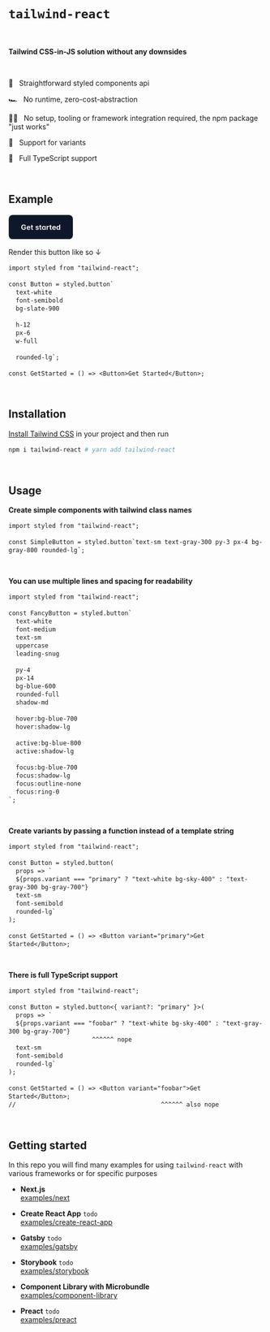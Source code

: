 # `tailwind-react`

<br />

**Tailwind CSS-in-JS solution without any downsides**

<br />

💅 &nbsp; Straightforward styled components api

🏎 &nbsp; No runtime, zero-cost-abstraction

💆‍♀️ &nbsp; No setup, tooling or framework integration required, the npm package "just works"

🎨 &nbsp; Support for variants

💪 &nbsp; Full TypeScript support

<br />

## Example

<img src="https://github.com/LukasBombach/tailwind-react/raw/master/docs/get_started_button.png" height="48" />

Render this button like so ↓

```tsx
import styled from "tailwind-react";

const Button = styled.button`
  text-white
  font-semibold
  bg-slate-900

  h-12
  px-6
  w-full

  rounded-lg`;

const GetStarted = () => <Button>Get Started</Button>;
```

<br />

## Installation

[Install Tailwind CSS](https://tailwindcss.com/docs/installation) in your project and then run

```bash
npm i tailwind-react # yarn add tailwind-react
```

<br />

## Usage

**Create simple components with tailwind class names**

```tsx
import styled from "tailwind-react";

const SimpleButton = styled.button`text-sm text-gray-300 py-3 px-4 bg-gray-800 rounded-lg`;
```

<br />

**You can use multiple lines and spacing for readability**

```tsx
import styled from "tailwind-react";

const FancyButton = styled.button`
  text-white
  font-medium
  text-sm
  uppercase
  leading-snug

  py-4
  px-14
  bg-blue-600
  rounded-full
  shadow-md
  
  hover:bg-blue-700
  hover:shadow-lg

  active:bg-blue-800 
  active:shadow-lg

  focus:bg-blue-700
  focus:shadow-lg
  focus:outline-none
  focus:ring-0
`;
```

<br />

**Create variants by passing a function instead of a template string**

```tsx
import styled from "tailwind-react";

const Button = styled.button(
  props => `
  ${props.variant === "primary" ? "text-white bg-sky-400" : "text-gray-300 bg-gray-700"}
  text-sm
  font-semibold
  rounded-lg`
);

const GetStarted = () => <Button variant="primary">Get Started</Button>;
```

<br />

**There is full TypeScript support**

```tsx
import styled from "tailwind-react";

const Button = styled.button<{ variant?: "primary" }>(
  props => `
  ${props.variant === "foobar" ? "text-white bg-sky-400" : "text-gray-300 bg-gray-700"}
                       ^^^^^^ nope
  text-sm
  font-semibold
  rounded-lg`
);

const GetStarted = () => <Button variant="foobar">Get Started</Button>;
//                                        ^^^^^^ also nope
```

<br />

## Getting started

In this repo you will find many examples for using `tailwind-react` with various frameworks or for specific purposes

- **Next.js**<br />
  [examples/next](examples/next)

- **Create React App** `todo`<br />
  [examples/create-react-app](examples/create-react-app)

- **Gatsby** `todo`<br />
  [examples/gatsby](examples/gatsby)

- **Storybook** `todo`<br />
  [examples/storybook](examples/storybook)

- **Component Library with Microbundle**<br />
  [examples/component-library](examples/component-library)

- **Preact** `todo`<br />
  [examples/preact](examples/preact)
